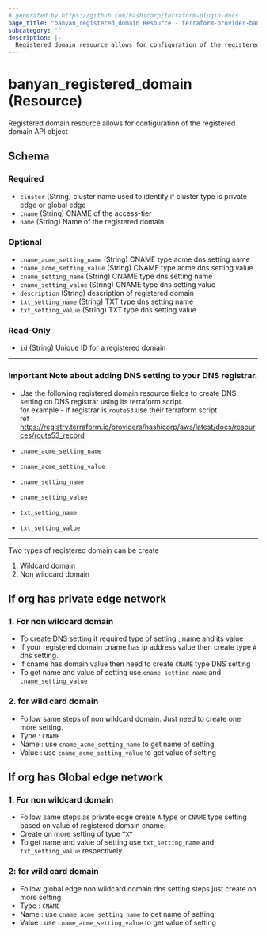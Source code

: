 ```yaml
---
# generated by https://github.com/hashicorp/terraform-plugin-docs
page_title: "banyan_registered_domain Resource - terraform-provider-banyan"
subcategory: ""
description: |-
  Registered domain resource allows for configuration of the registered domain API object
---
```


# banyan_registered_domain (Resource)

Registered domain resource allows for configuration of the registered domain API object



<!-- schema generated by tfplugindocs -->
## Schema

### Required

- `cluster` (String) cluster name used to identify if cluster type is private edge or global edge
- `cname` (String) CNAME of the access-tier
- `name` (String) Name of the registered domain

### Optional

- `cname_acme_setting_name` (String) CNAME type acme dns setting name
- `cname_acme_setting_value` (String) CNAME type acme dns setting value
- `cname_setting_name` (String) CNAME type dns setting name
- `cname_setting_value` (String) CNAME type dns setting value
- `description` (String) description of registered domain
- `txt_setting_name` (String) TXT type dns setting name
- `txt_setting_value` (String) TXT type dns setting value

### Read-Only

- `id` (String) Unique ID for a registered domain

***
### Important Note about adding DNS setting to your DNS registrar.
- Use the following registered domain resource fields to create DNS setting on DNS registrar using its terraform script.\
for example - if registrar is `route53` use their terraform script.\
ref : https://registry.terraform.io/providers/hashicorp/aws/latest/docs/resources/route53_record

- `cname_acme_setting_name`
- `cname_acme_setting_value`
- `cname_setting_name`
- `cname_setting_value`
- `txt_setting_name`
- `txt_setting_value`
***
Two types of registered domain can be create
1. Wildcard domain
2. Non wildcard domain

## If org has private edge network
### 1. For non wildcard domain
- To create DNS setting it required type of setting , name and its value
- If your registered domain cname has ip address value then create type `A` dns setting.
- If cname has domain value then need to create `CNAME` type DNS setting
- To get name and value of setting use `cname_setting_name` and `cname_setting_value`

### 2. for wild card domain
- Follow same steps of non wildcard domain. Just need to create one more setting.
- Type  : `CNAME`
- Name  : use `cname_acme_setting_name` to get name of setting
- Value : use `cname_acme_setting_value` to get value of setting

## If org has Global edge network
### 1. For non wildcard domain
- Follow same steps as private edge create `A` type or `CNAME` type setting based on value of registered domain cname.
- Create on more setting of type `TXT`
- To get name and value of setting use `txt_setting_name` and `txt_setting_value` respectively.

### 2: for wild card domain
- Follow global edge non wildcard domain dns setting steps just create on more setting
- Type  : `CNAME`
- Name  : use `cname_acme_setting_name` to get name of setting
- Value : use `cname_acme_setting_value` to get value of setting
